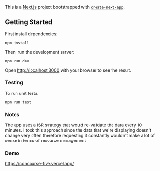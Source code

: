 This is a [Next.js](https://nextjs.org/) project bootstrapped with [`create-next-app`](https://github.com/vercel/next.js/tree/canary/packages/create-next-app).

## Getting Started

First install dependencies:

```bash
npm install
```

Then, run the development server:

```bash
npm run dev
```

Open [http://localhost:3000](http://localhost:3000) with your browser to see the result.

### Testing

To run unit tests:

```bash
npm run test
```

### Notes
The app uses a ISR strategy that would re-validate the data every 10 minutes. I took this approach since the data that we're displaying doesn't change very often therefore requesting it constantly wouldn't make a lot of sense in terms of resource management

### Demo
https://concourse-five.vercel.app/